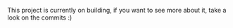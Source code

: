 This project is currently on building, if you want to see more about it, take a look on the commits :)